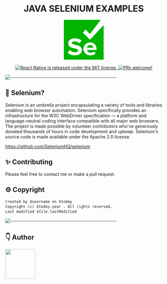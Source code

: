 <h1 align="center"> JAVA SELENIUM EXAMPLES </h1>
<p align="center">
    <a href="https://github.com/SeleniumHQ/selenium" target="_blank">
        <img src="docs/logo.png" width="128" height="128">
    </a>
</p>
<p align="center">
  <a href="https://github.com/facebook/react-native/blob/HEAD/LICENSE">
    <img src="https://img.shields.io/badge/license-MIT-blue.svg" alt="React Native is released under the MIT license." />
  </a>
  <a href="https://reactnative.dev/docs/contributing">
    <img src="https://img.shields.io/badge/PRs-welcome-brightgreen.svg" alt="PRs welcome!" />
  </a>
</p>

![-----------------------------------------------------](https://raw.githubusercontent.com/andreasbm/readme/master/assets/lines/colored.png)

## 🤔 Selenium?
Selenium is an umbrella project encapsulating a variety of tools and libraries enabling web browser automation. Selenium specifically provides an infrastructure for the W3C WebDriver specification — a platform and language-neutral coding interface compatible with all major web browsers.
The project is made possible by volunteer contributors who've generously donated thousands of hours in code development and upkeep.
Selenium's source code is made available under the Apache 2.0 license.

https://github.com/SeleniumHQ/selenium

## ✨ Contributing

Please feel free to contact me or make a pull request.

## ⚙️ Copyright

```
Created by $username on $today
Copyright (c) $today.year . All rights reserved.
Last modified $file.lastModified
```

![-----------------------------------------------------](https://raw.githubusercontent.com/andreasbm/readme/master/assets/lines/colored.png)

## 👇 Author

<p>
    <a href="https://nphau.medium.com/" target="_blank">
    <img src="https://avatars2.githubusercontent.com/u/13111806?s=400&u=f09b6160dbbe2b7eeae0aeb0ab4efac0caad57d7&v=4" width="96" height="96">
    </a>
</p>